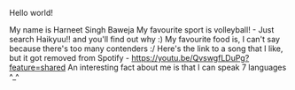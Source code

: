 Hello world!

My name is Harneet Singh Baweja
My favourite sport is volleyball! - Just search Haikyuu!! and you'll find out why :)
My favourite food is, I can't say because there's too many contenders :/
Here's the link to a song that I like, but it got removed from Spotify - https://youtu.be/QvswgfLDuPg?feature=shared
An interesting fact about me is that I can speak 7 languages ^_^